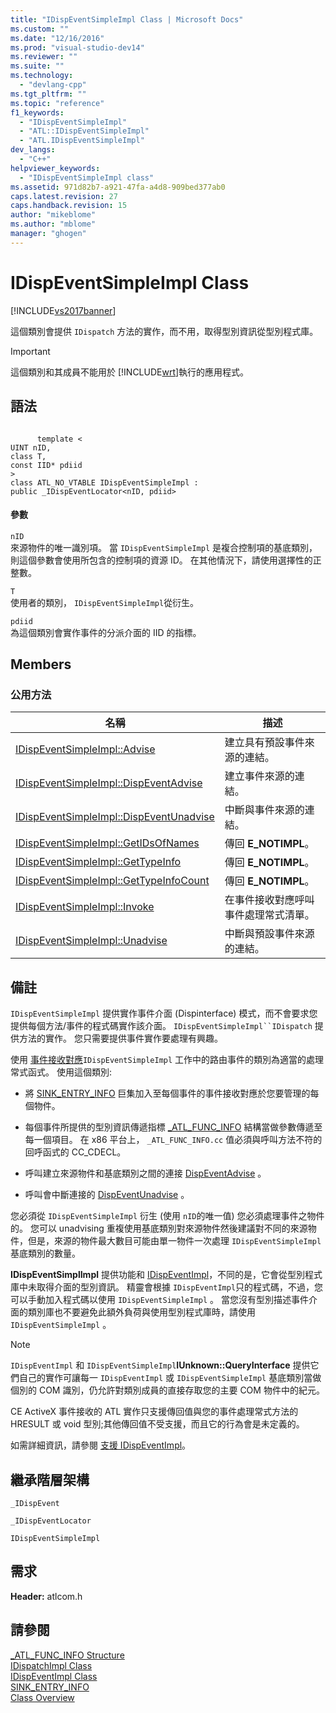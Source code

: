 ```yaml
---
title: "IDispEventSimpleImpl Class | Microsoft Docs"
ms.custom: ""
ms.date: "12/16/2016"
ms.prod: "visual-studio-dev14"
ms.reviewer: ""
ms.suite: ""
ms.technology: 
  - "devlang-cpp"
ms.tgt_pltfrm: ""
ms.topic: "reference"
f1_keywords: 
  - "IDispEventSimpleImpl"
  - "ATL::IDispEventSimpleImpl"
  - "ATL.IDispEventSimpleImpl"
dev_langs: 
  - "C++"
helpviewer_keywords: 
  - "IDispEventSimpleImpl class"
ms.assetid: 971d82b7-a921-47fa-a4d8-909bed377ab0
caps.latest.revision: 27
caps.handback.revision: 15
author: "mikeblome"
ms.author: "mblome"
manager: "ghogen"
---
```

# IDispEventSimpleImpl Class
[!INCLUDE[vs2017banner](../../assembler/inline/includes/vs2017banner.md)]

這個類別會提供 `IDispatch` 方法的實作，而不用，取得型別資訊從型別程式庫。  
  
> [!IMPORTANT]
>  這個類別和其成員不能用於 [!INCLUDE[wrt](../../atl/reference/includes/wrt_md.md)]執行的應用程式。  
  
## 語法  
  
```  
  
      template <  
UINT nID,  
class T,  
const IID* pdiid  
>  
class ATL_NO_VTABLE IDispEventSimpleImpl :  
public _IDispEventLocator<nID, pdiid>  
```  
  
#### 參數  
 `nID`  
 來源物件的唯一識別項。  當 `IDispEventSimpleImpl` 是複合控制項的基底類別，則這個參數會使用所包含的控制項的資源 ID。  在其他情況下，請使用選擇性的正整數。  
  
 `T`  
 使用者的類別， `IDispEventSimpleImpl`從衍生。  
  
 `pdiid`  
 為這個類別會實作事件的分派介面的 IID 的指標。  
  
## Members  
  
### 公用方法  
  
|名稱|描述|  
|--------|--------|  
|[IDispEventSimpleImpl::Advise](../Topic/IDispEventSimpleImpl::Advise.md)|建立具有預設事件來源的連結。|  
|[IDispEventSimpleImpl::DispEventAdvise](../Topic/IDispEventSimpleImpl::DispEventAdvise.md)|建立事件來源的連結。|  
|[IDispEventSimpleImpl::DispEventUnadvise](../Topic/IDispEventSimpleImpl::DispEventUnadvise.md)|中斷與事件來源的連結。|  
|[IDispEventSimpleImpl::GetIDsOfNames](../Topic/IDispEventSimpleImpl::GetIDsOfNames.md)|傳回 **E\_NOTIMPL**。|  
|[IDispEventSimpleImpl::GetTypeInfo](../Topic/IDispEventSimpleImpl::GetTypeInfo.md)|傳回 **E\_NOTIMPL**。|  
|[IDispEventSimpleImpl::GetTypeInfoCount](../Topic/IDispEventSimpleImpl::GetTypeInfoCount.md)|傳回 **E\_NOTIMPL**。|  
|[IDispEventSimpleImpl::Invoke](../Topic/IDispEventSimpleImpl::Invoke.md)|在事件接收對應呼叫事件處理常式清單。|  
|[IDispEventSimpleImpl::Unadvise](../Topic/IDispEventSimpleImpl::Unadvise.md)|中斷與預設事件來源的連結。|  
  
## 備註  
 `IDispEventSimpleImpl` 提供實作事件介面 \(Dispinterface\) 模式，而不會要求您提供每個方法\/事件的程式碼實作該介面。  `IDispEventSimpleImpl``IDispatch` 提供方法的實作。  您只需要提供事件實作要處理有興趣。  
  
 使用 [事件接收對應](../Topic/BEGIN_SINK_MAP.md)`IDispEventSimpleImpl` 工作中的路由事件的類別為適當的處理常式函式。  使用這個類別:  
  
-   將 [SINK\_ENTRY\_INFO](../Topic/SINK_ENTRY_INFO.md) 巨集加入至每個事件的事件接收對應於您要管理的每個物件。  
  
-   每個事件所提供的型別資訊傳遞指標 [\_ATL\_FUNC\_INFO](../../atl/reference/atl-func-info-structure.md) 結構當做參數傳遞至每一個項目。  在 x86 平台上， `_ATL_FUNC_INFO.cc` 值必須與呼叫方法不符的回呼函式的 CC\_CDECL。  
  
-   呼叫建立來源物件和基底類別之間的連接 [DispEventAdvise](../Topic/IDispEventSimpleImpl::DispEventAdvise.md) 。  
  
-   呼叫會中斷連接的 [DispEventUnadvise](../Topic/IDispEventSimpleImpl::DispEventUnadvise.md) 。  
  
 您必須從 `IDispEventSimpleImpl` 衍生 \(使用 `nID`的唯一值\) 您必須處理事件之物件的。  您可以 unadvising 重複使用基底類別對來源物件然後建議對不同的來源物件，但是，來源的物件最大數目可能由單一物件一次處理 `IDispEventSimpleImpl` 基底類別的數量。  
  
 **IDispEventSimplImpl** 提供功能和 [IDispEventImpl](../../atl/reference/idispeventimpl-class.md)，不同的是，它會從型別程式庫中未取得介面的型別資訊。  精靈會根據 `IDispEventImpl`只的程式碼，不過，您可以手動加入程式碼以使用 `IDispEventSimpleImpl` 。  當您沒有型別描述事件介面的類別庫也不要避免此額外負荷與使用型別程式庫時，請使用 `IDispEventSimpleImpl` 。  
  
> [!NOTE]
>  `IDispEventImpl` 和 `IDispEventSimpleImpl`**IUnknown::QueryInterface** 提供它們自己的實作可讓每一 `IDispEventImpl` 或 `IDispEventSimpleImpl` 基底類別當做個別的 COM 識別，仍允許對類別成員的直接存取您的主要 COM 物件中的紀元。  
  
 CE ActiveX 事件接收的 ATL 實作只支援傳回值與您的事件處理常式方法的 HRESULT 或 void 型別;其他傳回值不受支援，而且它的行為會是未定義的。  
  
 如需詳細資訊，請參閱 [支援 IDispEventImpl](../../atl/supporting-idispeventimpl.md)。  
  
## 繼承階層架構  
 `_IDispEvent`  
  
 `_IDispEventLocator`  
  
 `IDispEventSimpleImpl`  
  
## 需求  
 **Header:** atlcom.h  
  
## 請參閱  
 [\_ATL\_FUNC\_INFO Structure](../../atl/reference/atl-func-info-structure.md)   
 [IDispatchImpl Class](../../atl/reference/idispatchimpl-class.md)   
 [IDispEventImpl Class](../../atl/reference/idispeventimpl-class.md)   
 [SINK\_ENTRY\_INFO](../Topic/SINK_ENTRY_INFO.md)   
 [Class Overview](../../atl/atl-class-overview.md)